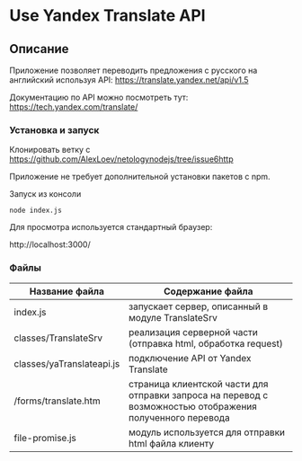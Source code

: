 # Use Yandex Translate API
## Описание
Приложение позволяет переводить предложения с русского на английский используя API: https://translate.yandex.net/api/v1.5

Документацию по API можно посмотреть тут: https://tech.yandex.com/translate/

### Установка и запуск
Клонировать ветку с https://github.com/AlexLoev/netologynodejs/tree/issue6http

Приложение не требует дополнительной установки пакетов с npm.

Запуск из консоли

`node index.js` 

Для просмотра используется стандартный браузер: 

http://localhost:3000/


### Файлы

Название файла              | Содержание файла
----------------------------|--------------------------------------------------
index.js                    | запускает сервер, описанный в модуле TranslateSrv
classes/TranslateSrv        | реализация серверной части (отправка html, обработка request)
classes/yaTranslateapi.js   | подключение API от Yandex Translate
/forms/translate.htm        | страница клиентской части для отправки запроса на перевод с возможностью отображения полученного перевода
file-promise.js             | модуль используется для отправки html файла клиенту
